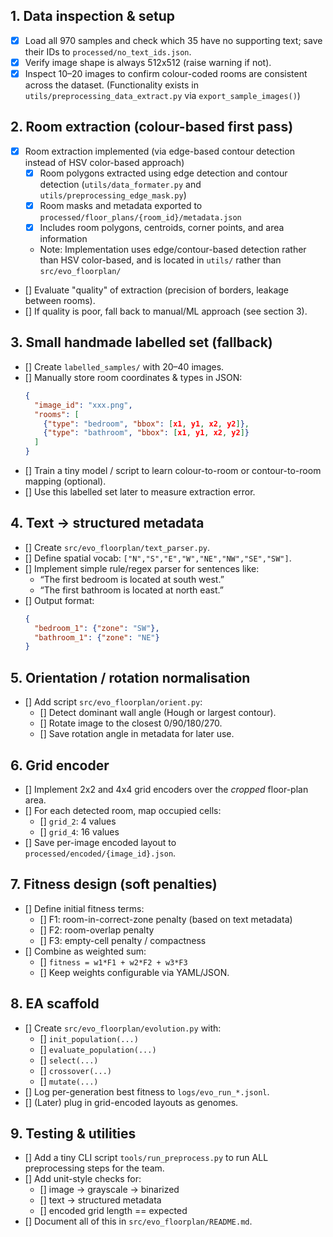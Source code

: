 ## 1. Data inspection & setup
- [x] Load all 970 samples and check which 35 have no supporting text; save their IDs to `processed/no_text_ids.json`.
- [x] Verify image shape is always 512x512 (raise warning if not).
- [x] Inspect 10–20 images to confirm colour-coded rooms are consistent across the dataset. (Functionality exists in `utils/preprocessing_data_extract.py` via `export_sample_images()`)

## 2. Room extraction (colour-based first pass)
- [x] Room extraction implemented (via edge-based contour detection instead of HSV color-based approach)
  - [x] Room polygons extracted using edge detection and contour detection (`utils/data_formater.py` and `utils/preprocessing_edge_mask.py`)
  - [x] Room masks and metadata exported to `processed/floor_plans/{room_id}/metadata.json`
  - [x] Includes room polygons, centroids, corner points, and area information
  - Note: Implementation uses edge/contour-based detection rather than HSV color-based, and is located in `utils/` rather than `src/evo_floorplan/`
- [] Evaluate "quality" of extraction (precision of borders, leakage between rooms).
- [] If quality is poor, fall back to manual/ML approach (see section 3).

## 3. Small handmade labelled set (fallback)
- [] Create `labelled_samples/` with 20–40 images.
- [] Manually store room coordinates & types in JSON:
  ```json
  {
    "image_id": "xxx.png",
    "rooms": [
      {"type": "bedroom", "bbox": [x1, y1, x2, y2]},
      {"type": "bathroom", "bbox": [x1, y1, x2, y2]}
    ]
  }
  ```
- [] Train a tiny model / script to learn colour-to-room or contour-to-room mapping (optional).
- [] Use this labelled set later to measure extraction error.

## 4. Text → structured metadata
- [] Create `src/evo_floorplan/text_parser.py`.
- [] Define spatial vocab: `["N","S","E","W","NE","NW","SE","SW"]`.
- [] Implement simple rule/regex parser for sentences like:
  - “The first bedroom is located at south west.”
  - “The first bathroom is located at north east.”
- [] Output format:
  ```json
  {
    "bedroom_1": {"zone": "SW"},
    "bathroom_1": {"zone": "NE"}
  }
  ```

## 5. Orientation / rotation normalisation
- [] Add script `src/evo_floorplan/orient.py`:
  - [] Detect dominant wall angle (Hough or largest contour).
  - [] Rotate image to the closest 0/90/180/270.
  - [] Save rotation angle in metadata for later use.

## 6. Grid encoder
- [] Implement 2x2 and 4x4 grid encoders over the *cropped* floor-plan area.
- [] For each detected room, map occupied cells:
  - [] `grid_2`: 4 values
  - [] `grid_4`: 16 values
- [] Save per-image encoded layout to `processed/encoded/{image_id}.json`.

## 7. Fitness design (soft penalties)
- [] Define initial fitness terms:
  - [] F1: room-in-correct-zone penalty (based on text metadata)
  - [] F2: room-overlap penalty
  - [] F3: empty-cell penalty / compactness
- [] Combine as weighted sum:
  - [] `fitness = w1*F1 + w2*F2 + w3*F3`
  - [] Keep weights configurable via YAML/JSON.

## 8. EA scaffold
- [] Create `src/evo_floorplan/evolution.py` with:
  - [] `init_population(...)`
  - [] `evaluate_population(...)`
  - [] `select(...)`
  - [] `crossover(...)`
  - [] `mutate(...)`
- [] Log per-generation best fitness to `logs/evo_run_*.jsonl`.
- [] (Later) plug in grid-encoded layouts as genomes.

## 9. Testing & utilities
- [] Add a tiny CLI script `tools/run_preprocess.py` to run ALL preprocessing steps for the team.
- [] Add unit-style checks for:
  - [] image → grayscale → binarized
  - [] text → structured metadata
  - [] encoded grid length == expected
- [] Document all of this in `src/evo_floorplan/README.md`.

